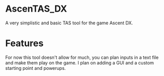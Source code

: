 # AscenTAS_DX
A very simplistic and basic TAS tool for the game Ascent DX.

# Features
For now this tool doesn't allow for much, you can plan inputs in a text file and make them play on the game. I plan on adding a GUI and a custom starting point and powerups.
